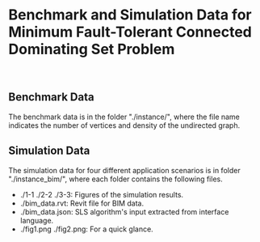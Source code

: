 # Benchmark and Simulation Data for Minimum Fault-Tolerant Connected Dominating Set Problem

&nbsp;

## **Benchmark Data**
The benchmark data is in the folder "./instance/", where the file name indicates the number of vertices and density of the undirected graph.

## **Simulation Data**
The simulation data for four different application scenarios is in folder "./instance_bim/", where each folder contains the following files.
- ./1-1 ./2-2 ./3-3: Figures of the simulation results.
- ./bim_data.rvt: Revit file for BIM data.
- ./bim_data.json: SLS algorithm's input extracted from interface language.
- ./fig1.png ./fig2.png: For a quick glance.